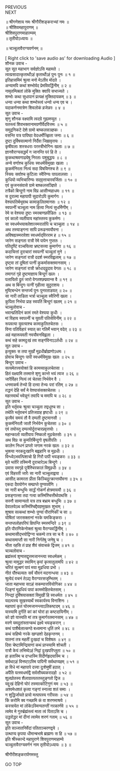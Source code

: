 PREVIOUS  
NEXT  
  
॥ श्रीगणेशाय नमः श्रीगौरीशङ्कराभ्यां नमः ॥  
॥ श्रीशिवमहापुराणम् ॥  
श्रीशिवपुराणमाहात्म्यम्  
॥ तृतीयोऽध्यायः ॥  
  
॥ चञ्चुलावैराग्यवर्णनम् ॥  
  
  
[ Right click to 'save audio as' for downloading Audio ]  
शौनक उवाच -  
सूत सूत महाभाग सर्वज्ञोऽसि महामते ।  
त्वत्प्रसादात्कृतार्थोऽहं कृतार्थोऽहं पुनः पुनः ॥ १ ॥  
इतिहासमिमं श्रुत्वा मनो मेऽतीव मोदते ।  
अन्यामपि कथां शम्भोर्वद प्रेमविवर्द्धिनीम् ॥ २ ॥  
नामृतम्पिबतां लोके मुक्तिः क्वापि सभाज्यते ।  
शम्भोः कथा सुधापानं प्रत्यक्षं मुक्तिदायकम् ॥ ३ ॥  
धन्या धन्या कथा शम्भोस्त्वं धन्यो धन्य एव च ।  
यदाकर्णनमात्रेण शिवलोकं व्रजेन्नरः ॥ ४ ॥  
सूत उवाच -  
शृणु शौनक वक्ष्यामि त्वदग्रे गुह्यमप्युत ।  
यतस्त्वं शिवभक्तानामग्रणीर्वेदवित्तमः ॥ ५ ॥  
समुद्रनिकटे देशे ग्रामो बाष्कलसञ्ज्ञकः ।  
वसन्ति यत्र पापिष्ठा वेदधर्मोज्झिता जनाः ॥ ६ ॥  
दुष्टा दुर्विषयात्मानो निर्दैवा जिह्मवृत्तयः ।  
कृषीवलाः शस्त्रधराः परस्त्रीभोगिनः खलाः ॥ ७ ॥  
ज्ञानवैराग्यसद्धर्मं न जानन्ति परं हि ते ।  
कुकथाश्रवणाढ्येषु निरताः पशुबुद्धयः ॥ ८ ॥  
अन्ये वर्णाश्च कुधियः स्वधर्मविमुखाः खलाः ।  
कुकर्मनिरता नित्यं सदा विषयिणश्च ते ॥ ९ ॥  
स्त्रियः सर्वाश्च कुटिलाः स्वैरिण्यः पापलालसाः ।  
कुधियो व्यभिचारिण्यः सद्‌वृत्ताचारवर्जिताः ॥ १० ॥  
एवं कुजनसंवासे ग्रामे बाष्कलसञ्ज्ञिते ।  
तत्रैको बिन्दुगो नाम विप्र आसीन्महाधमः ॥ ११ ॥  
स दुरात्मा महापापी सुदारोऽपि कुमार्गगः ।  
वेश्यापतिर्बभूवाथ कामाकुलितमानसः ॥ १२ ॥  
स्वपत्नीं चञ्चुला नाम हित्वा नित्यं सुधर्मिणीम् ।  
रेमे स वेश्यया दुष्टः स्मरबाणप्रपीडितः ॥ १३ ॥  
एवं कालो व्यतीयाय महांस्तस्य कुकर्मणः ।  
सा स्वधर्मभयाक्लेशात्स्मरार्तापि च चञ्चुला ॥ १४ ॥  
अथ तस्याङ्गना सापि प्ररूढनवयौवना ।  
अविषह्यस्मरावेशा स्वधर्माद्‌विरराम ह ॥ १५ ॥  
जारेण सङ्गता रात्रौ रेमे पापेन गुप्ततः ।  
पतिदृष्टिं वञ्चयित्वा भ्रष्टसत्त्वा कुमार्गगा ॥ १६ ॥  
कदाचित्तां दुराचारां स्वपत्नीं चञ्चुलां मुने ।  
जारेण सङ्गतां रात्रौ ददर्श स्मरविह्वलाम् ॥ १७ ॥  
दृष्ट्वा तां दूषितां पत्नीं कुकर्मासक्तमानसाम् ।  
जारेण सङ्गतां रात्रौ क्रोधाद्‌द्रुदाव वेगतः ॥ १८ ॥  
तमागतं गृहे दुष्टमाज्ञाय बिन्दुगं खलः ।  
पलायितो द्रुतं जारो वेगतश्छद्मवान्स वै ॥ १९ ॥  
अथ स बिन्दुगः पत्नीं गृहीत्वा सुदुराशयः ।  
मुष्टिबन्धेन सन्तर्ज्य पुनः पुनरताडयत् ॥ २० ॥  
सा नारी ताडिता भर्त्रा चञ्चुला स्वैरिणी खला ।  
कुपिता निर्भया प्राह स्वपतिं बिन्दुगं खलम् ॥ २१ ॥  
चञ्चुलोवाच -  
भवान्प्रतिदिनं कामं रमते वेश्यया कुधीः ।  
मां विहाय स्वपत्नीं च युवती पतिसेविनीम् ॥ २२ ॥  
रूपवत्या युवत्याश्च कामाकुलितचेतसः ।  
विना पतिविहारं स्यात् का गतिर्मे भवान् वदेत् ॥ २३ ॥  
अहं महारूपवती नवयौवनविह्वला ।  
कथं सहे कामदुःखं तव सङ्‌गंविनाऽऽर्तधीः ॥ २४ ॥  
सूत उवाच -  
इत्युक्तः स तया मूर्खो मूढधीर्ब्राह्मणोऽधमः ।  
प्रोवाच बिन्दुगः पापी स्वधर्मविमुखः खलः ॥ २५ ॥  
बिन्दुग उवाच -  
सत्यमेतत्त्वयोक्तं हि कामव्याकुलचेतसा ।  
हितं वक्ष्यामि तस्मात्ते शृणु कान्ते भयं त्यज ॥ २६ ॥  
जारैर्विहर नित्यं त्वं चेतसा निर्भयेन वै ।  
धनमाकर्ष तेभ्यो हि दत्त्वा तेभ्यः परां रतिम् ॥ २७ ॥  
तद्धनं देहि सर्वं मे वेश्यासंसक्तचेतसः ।  
महत्स्वार्थं भवेन्नूनं तवापि च ममापि च ॥ २८ ॥  
सूत उवाच -  
इति भर्तृवचः श्रुत्वा चञ्चुला तद्वधूश्च सा ।  
तथेति भर्तृवचनं प्रतिजग्राह हृष्टधीः ॥ २९ ॥  
कृत्वैवं समयं तौ वै दम्पती दुष्टमानसौ ।  
कुकर्मनिरतौ जातौ निर्भयेन कुचेतसा ॥ ३० ॥  
एवं तयोस्तु दम्पत्योर्दुराचारप्रवृत्तयोः ।  
महान्कालो व्यतीयाय निष्कलो मूढचेतसोः ॥ ३१ ॥  
अथ विप्रः स कुमतिर्बिन्दुगो वृषलीपतिः ।  
कालेन निधनं प्राप्तो जगाम नरकं खलः ॥ ३२ ॥  
भुक्त्या नरकदुःखानि बह्वहानि स मूढधीः ।  
विन्ध्येऽभवत्पिशाचो हि गिरौ पापी भयङ्करः ॥ ३३ ॥  
मृते भर्तरि तस्मिन्वै दुराचारेऽथ बिन्दुगे ।  
उवास स्वगृहे पुत्रैश्चिरकालं विमूढधीः ॥ ३४ ॥  
एवं विहरती जारैः सा नारी चञ्चुलाह्वया ।  
आसीत् कामरता प्रीता किञ्चिदुत्क्रान्तयौवना ॥ ३५ ॥  
एकदा दैवयोगेन सम्प्राप्ते पुण्यपर्वणि ।  
सा नारी बन्धुभिः सार्द्धं गोकर्णं क्षेत्रमाययौ ॥ ३६ ॥  
प्रसङ्गात्सा तदा गत्वा कस्मिंश्चित्तीर्थपाथसि ।  
सस्नौ सामान्यतो यत्र तत्र बभ्राम बन्धुभिः ॥ ३७ ॥  
देवालयेऽथ कस्मिंश्चिद्दैवज्ञमुखतः शुभाम् ।  
शुश्राव सत्कथां शम्भोः पुण्यां पौराणिकीं च सा ॥  
योषितां जारसक्तानां नरके यमकिङ्कराः ।  
सन्तप्तलोहपरिघं क्षिपन्ति स्मरमन्दिरे ॥ ३९ ॥  
इति पौराणिकेनोक्तां श्रुत्वा वैराग्यवर्द्धिनीम् ।  
कथामासीद्‌भयोद्विग्ना चकम्पे तत्र सा च वै ॥ ४० ॥  
कथासमाप्तौ सा नारी निर्गतेषु जनेषु च ।  
भीता रहसि तं प्राह शैवं संवाचकं द्विजम् ॥ ४१ ॥  
चञ्चलोवाच -  
ब्रह्मंस्त्वं शृण्वसद्वृत्तमजानन्त्या स्वधर्मकम् ।  
श्रुत्वा मामुद्धर स्वामिन् कृपां कृत्वातुलामपि ॥ ४२ ॥  
चरितं सूल्बणं पापं मया मूढधिया प्रभो ।  
नीतं पौंश्चल्यतः सर्वं यौवनं मदनान्धया ॥ ४३ ॥  
श्रुत्वेदं वचनं तेऽद्य वैराग्यरसजृम्भितम् ।  
जाता महाभया साऽहं सकम्पात्तवियोगिका ॥ ४४ ॥  
धिङ्‌गां मूढधियं पापां काममोहितचेतसाम् ।  
निन्द्यां दुर्विषयासक्तां विमुखीं हि स्वधर्मतः ॥ ४५ ॥  
यदल्पस्य सुखस्यार्थे स्वकार्यस्य विनाशिनः ।  
महापापं कृतं घोरमजानन्त्याऽतिकष्टदम् ॥ ४६ ॥  
यास्यामि दुर्गतिं कां कां घोरां हा कष्टदायिनीम् ।  
को ज्ञो यास्यति मां तत्र कुमार्गरतमानसाम् ॥ ४७ ॥  
मरणे यमदूतांस्तान्कथं द्रक्ष्ये भयङ्‌करान् ।  
कथं पाशैर्बलात्कण्ठे बध्यमाना धृतिं लभे ॥ ४८ ॥  
कथं सहिष्ये नरके खण्डशो देहकृन्तनम् ।  
यातनां तत्र महतीं दुःखदां च विशेषतः ॥ ४९ ॥  
दिवा चेष्टामिन्द्रियाणां कथं प्राप्स्यामि शोचती ।  
रात्रौ केयं लभिष्येऽहं निद्रां दुःखपरिप्लुता ॥ ५० ॥  
हा हतास्मि च दग्धास्मि विदीर्णहृदयास्मि च ।  
सर्वथाऽहं विनष्टाऽस्मि पापिनी सर्वथाप्यहम् ॥ ५१ ॥  
हा विधे मां महापापे दत्त्वा दुःशेमुषीं हठात् ।  
अपैति यत्स्वधर्माद्वै सर्वसौख्यकरादहो ॥ ५२ ॥  
शूलप्रोतस्य शैलाग्रात्पततस्तुङ्गतो द्विज ॥  
यद्दुःखं देहिनो घोरं तस्मात्कोटिगुणं मम ॥ ५३ ॥  
अश्वमेधशतं कृत्वा गङ्‌गां स्नात्वा शतं समाः ।  
न शुद्धिर्जायते प्रायो मत्पापस्य गरीयसः ॥ ५४ ॥  
किं करोमि क्व गच्छामि कं वा शरणमाश्रये ।  
कस्त्रायेत मां लोकेऽस्मिन्पतन्तीं नरकार्णवे ॥ ५५ ॥  
त्वमेव मे गुरुर्ब्रह्मंस्त्वं माता त्वं पिताऽसि च ।  
उद्धरोद्धर मां दीनां त्वामेव शरणं गताम् ॥ ५६ ॥  
सूत उवाच -  
इति सञ्जातनिर्वेदां पतिताञ्चरणद्वये ।  
उत्थाप्य कृपया धीमान्बभाषे ब्राह्मणः स हि ॥ ५७ ॥  
इति श्रीस्कान्दे महापुराणे शिवपुराणमाहाम्ये  
चञ्चुलावैराग्यवर्णनं नाम तृतीयोऽध्यायः ॥ ३ ॥  
  
  
श्रीगौरीशङ्करार्पणमस्तु  
  
GO TOP
